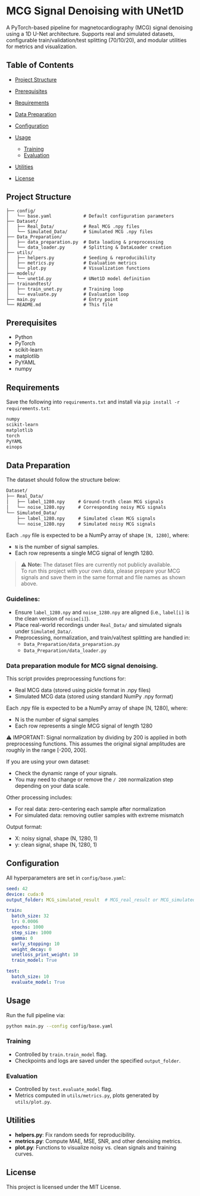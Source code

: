 # MCG Signal Denoising with UNet1D

A PyTorch-based pipeline for magnetocardiography (MCG) signal denoising using a 1D U-Net architecture. Supports real and simulated datasets, configurable train/validation/test splitting (70/10/20), and modular utilities for metrics and visualization.

## Table of Contents

* [Project Structure](#project-structure)
* [Prerequisites](#prerequisites)
* [Requirements](#Requirements)
* [Data Preparation](#data-preparation)
* [Configuration](#configuration)
* [Usage](#usage)

  * [Training](#training)
  * [Evaluation](#evaluation)
* [Utilities](#utilities)
* [License](#license)

## Project Structure

```text
├── config/
│   └── base.yaml            # Default configuration parameters
├── Dataset/
│   ├── Real_Data/           # Real MCG .npy files
│   └── Simulated_Data/      # Simulated MCG .npy files
├── Data_Preparation/
│   ├── data_preparation.py  # Data loading & preprocessing
│   └── data_loader.py       # Splitting & DataLoader creation
├── utils/
│   ├── helpers.py           # Seeding & reproducibility
│   ├── metrics.py           # Evaluation metrics
│   └── plot.py              # Visualization functions
├── models/
│   └── unet1d.py            # UNet1D model definition
├── trainandtest/
│   ├── train_unet.py        # Training loop
│   └── evaluate.py          # Evaluation loop
├── main.py                  # Entry point
└── README.md                # This file
```

## Prerequisites

* Python
* PyTorch
* scikit-learn
* matplotlib
* PyYAML
* numpy

## Requirements

Save the following into `requirements.txt` and install via `pip install -r requirements.txt`:

```txt
numpy
scikit-learn
matplotlib
torch
PyYAML
einops
```

## Data Preparation

The dataset should follow the structure below:

 ```txt
 Dataset/
 ├── Real_Data/
 │   ├── label_1280.npy     # Ground-truth clean MCG signals
 │   └── noise_1280.npy     # Corresponding noisy MCG signals
 └── Simulated_Data/
     ├── label_1280.npy     # Simulated clean MCG signals
     └── noise_1280.npy     # Simulated noisy MCG signals
```

Each `.npy` file is expected to be a NumPy array of shape `[N, 1280]`, where:
- `N` is the number of signal samples.
- Each row represents a single MCG signal of length 1280.

> ⚠️ **Note:** The dataset files are currently not publicly available.  
> To run this project with your own data, please prepare your MCG signals and save them in the same format and file names as shown above.

### Guidelines:
- Ensure `label_1280.npy` and `noise_1280.npy` are aligned (i.e., `label[i]` is the clean version of `noise[i]`).
- Place real-world recordings under `Real_Data/` and simulated signals under `Simulated_Data/`.
- Preprocessing, normalization, and train/val/test splitting are handled in:
  - `Data_Preparation/data_preparation.py`
  - `Data_Preparation/data_loader.py`

### Data preparation module for MCG signal denoising.

This script provides preprocessing functions for:
- Real MCG data (stored using pickle format in .npy files)
- Simulated MCG data (stored using standard NumPy .npy format)

Each .npy file is expected to be a NumPy array of shape [N, 1280], where:
- N is the number of signal samples
- Each row represents a single MCG signal of length 1280

⚠️ IMPORTANT: Signal normalization by dividing by 200 is applied in both preprocessing functions.
This assumes the original signal amplitudes are roughly in the range [-200, 200].

If you are using your own dataset:
- Check the dynamic range of your signals.
- You may need to change or remove the `/ 200` normalization step depending on your data scale.

Other processing includes:
- For real data: zero-centering each sample after normalization
- For simulated data: removing outlier samples with extreme mismatch

Output format:
- X: noisy signal, shape (N, 1280, 1)
- y: clean signal, shape (N, 1280, 1)


## Configuration

All hyperparameters are set in `config/base.yaml`:

```yaml
seed: 42
device: cuda:0
output_folder: MCG_simulated_result  # MCG_real_result or MCG_simulated_result

train:
  batch_size: 32
  lr: 0.0006
  epochs: 1000
  step_size: 1000
  gamma: 0
  early_stopping: 10
  weight_decay: 0
  unetloss_print_weight: 10
  train_model: True

test:
  batch_size: 10
  evaluate_model: True
```

## Usage

Run the full pipeline via:

```bash
python main.py --config config/base.yaml
```

### Training

* Controlled by `train.train_model` flag.
* Checkpoints and logs are saved under the specified `output_folder`.

### Evaluation

* Controlled by `test.evaluate_model` flag.
* Metrics computed in `utils/metrics.py`, plots generated by `utils/plot.py`.

## Utilities

* **helpers.py**: Fix random seeds for reproducibility.
* **metrics.py**: Compute MAE, MSE, SNR, and other denoising metrics.
* **plot.py**: Functions to visualize noisy vs. clean signals and training curves.

## License

This project is licensed under the MIT License.
